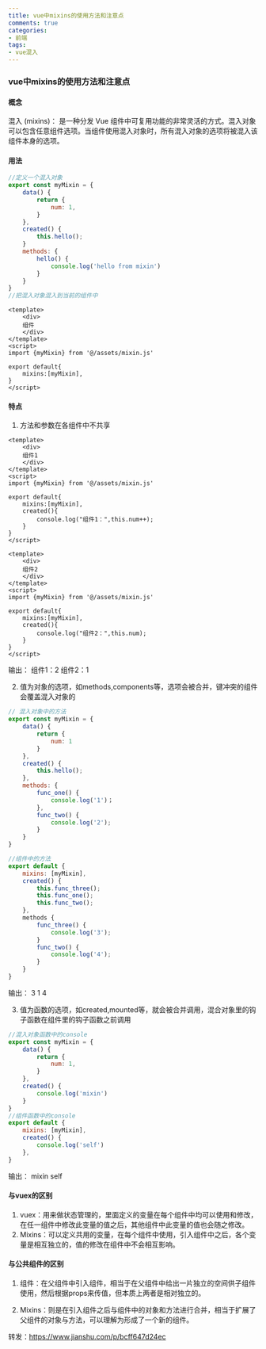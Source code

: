 ```yaml
---
title: vue中mixins的使用方法和注意点
comments: true
categories: 
- 前端
tags: 
- vue混入
---
```


### vue中mixins的使用方法和注意点

#### 概念

混入 (mixins)： 是一种分发 Vue 组件中可复用功能的非常灵活的方式。混入对象可以包含任意组件选项。当组件使用混入对象时，所有混入对象的选项将被混入该组件本身的选项。

<!-- more -->

#### 用法

```javascript
//定义一个混入对象
export const myMixin = {
    data() {
        return {
            num: 1,
        }
    },
    created() {
        this.hello();
    }
    methods: {
        hello() {
            console.log('hello from mixin')
        }
    }
}
//把混入对象混入到当前的组件中
```

```vue
<template>
    <div>
    组件
    </div>
</template>
<script>
import {myMixin} from '@/assets/mixin.js'

export default{
    mixins:[myMixin],
}
</script>
```

#### 特点

1. 方法和参数在各组件中不共享

```vue
<template>
    <div>
    组件1
    </div>
</template>
<script>
import {myMixin} from '@/assets/mixin.js'

export default{
    mixins:[myMixin],
    created(){
        console.log("组件1：",this.num++);
    }
}
</script>
```

```vue
<template>
    <div>
    组件2
    </div>
</template>
<script>
import {myMixin} from '@/assets/mixin.js'

export default{
    mixins:[myMixin],
    created(){
        console.log("组件2：",this.num);
    }
}
</script>
```

输出：
组件1：2
组件2：1

2. 值为对象的选项，如methods,components等，选项会被合并，键冲突的组件会覆盖混入对象的

```javascript
// 混入对象中的方法
export const myMixin = {
    data() {
        return {
            num: 1
        }
    },
    created() {
        this.hello();
    },
    methods: {
        func_one() {
            console.log('1')；
        },
        func_two() {
            console.log('2');
        }
    }
}

//组件中的方法
export default {
    mixins: [myMixin],
    created() {
        this.func_three();
        this.func_one();
        this.func_two();
    },
    methods {
        func_three() {
            console.log('3');
        }
        func_two() {
            console.log('4');
        }
    }
}
```

输出：
3
1
4

3. 值为函数的选项，如created,mounted等，就会被合并调用，混合对象里的钩子函数在组件里的钩子函数之前调用

```javascript
//混入对象函数中的console
export const myMixin = {
    data() {
        return {
            num: 1,
        }
    },
    created() {
        console.log('mixin')
    }
}
//组件函数中的console
export default {
    mixins: [myMixin],
    created() {
        console.log('self')
    },
}
```

输出：
mixin
self

#### 与vuex的区别

1. vuex：用来做状态管理的，里面定义的变量在每个组件中均可以使用和修改，在任一组件中修改此变量的值之后，其他组件中此变量的值也会随之修改。
2. Mixins：可以定义共用的变量，在每个组件中使用，引入组件中之后，各个变量是相互独立的，值的修改在组件中不会相互影响。

#### 与公共组件的区别

1. 组件：在父组件中引入组件，相当于在父组件中给出一片独立的空间供子组件使用，然后根据props来传值，但本质上两者是相对独立的。

2. Mixins：则是在引入组件之后与组件中的对象和方法进行合并，相当于扩展了父组件的对象与方法，可以理解为形成了一个新的组件。

转发：https://www.jianshu.com/p/bcff647d24ec
